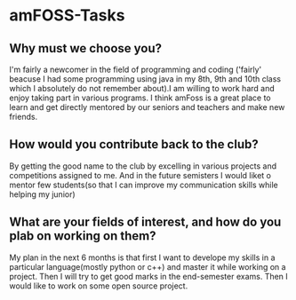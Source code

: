 # amFOSS-Tasks

## Why must we choose you?

I'm fairly a newcomer in the field of programming and coding ('fairly' beacuse I had some programming using java in my 8th, 9th and 10th class which I absolutely do not remember about).I am willing to work hard and enjoy taking part in various programs. I think amFoss is a great place to learn and get directly mentored by our seniors and teachers and make new friends.


## How would you contribute back to the club?

By getting the good name to the club by excelling in various projects and competitions assigned to me. And in the future semisters I would liket o mentor few students(so that I can improve my communication skills while helping my junior)


## What are your fields of interest, and how do you plab on working on them?

My plan in the next 6 months is that first I want to develope my skills in a particular language(mostly python or c++) and master it while working on a project. Then I will try to get good marks in the end-semester exams. Then I would like to work on some open source project.
